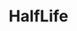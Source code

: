 ---
title: HalfLife
crosslinks:
- youtubefactsbot
- The_Gaben
- youtubot
- dreamsofhalflife3
- gaming
- anti_gif_bot
- Portal
- livven
- u_imguralbumbot
- john_yukis_bots
- IAmA
- Vive
- botpopularitybot
- MassdropBot
- Steam
- DotA2
- xkcd
- OutOfTheLoop
- gatekeeping
- Artifact
---
